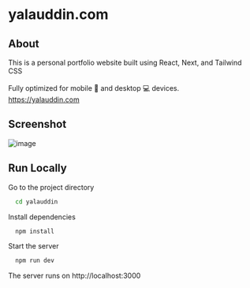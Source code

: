 
# yalauddin.com

## About

This is a personal portfolio website built using React, Next, and Tailwind CSS\
\
Fully optimized for mobile 📱 and desktop 💻 devices. \
https://yalauddin.com
## Screenshot
![image](https://user-images.githubusercontent.com/88940506/186541636-f4f81dfe-6d22-4ff2-8d3f-082b28d94b03.png)

## Run Locally

Go to the project directory

```bash
  cd yalauddin
```

Install dependencies

```bash
  npm install
```

Start the server

```bash
  npm run dev
```

The server runs on http://localhost:3000
